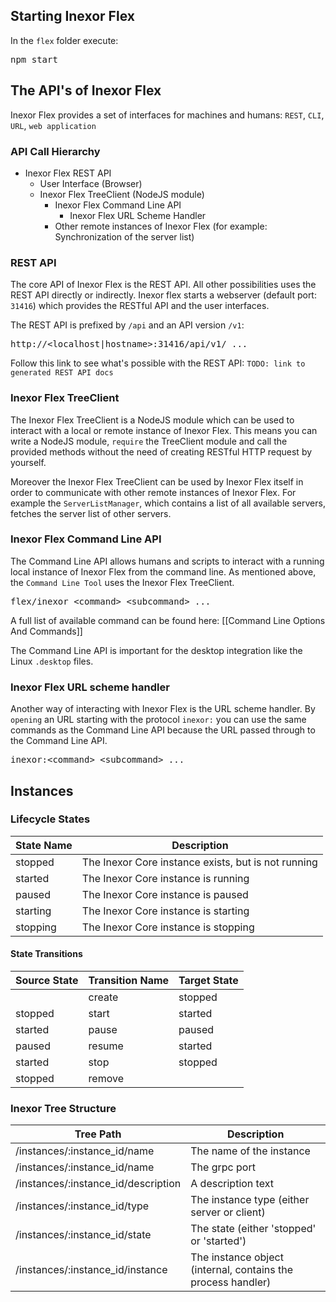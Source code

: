 ## Starting Inexor Flex

In the `flex` folder execute:

<pre>
npm start
</pre>

## The API's of Inexor Flex

Inexor Flex provides a set of interfaces for machines and humans: `REST`, `CLI`, `URL`, `web application`

### API Call Hierarchy

* Inexor Flex REST API
  * User Interface (Browser)
  * Inexor Flex TreeClient (NodeJS module)
    * Inexor Flex Command Line API
      * Inexor Flex URL Scheme Handler
    * Other remote instances of Inexor Flex (for example: Synchronization of the server list)

### REST API

The core API of Inexor Flex is the REST API. All other possibilities uses the REST API directly or indirectly. Inexor flex starts a webserver (default port: `31416`) which provides the RESTful API and the user interfaces.

The REST API is prefixed by `/api` and an API version `/v1`:

<pre>
http://&lt;localhost|hostname&gt;:31416/api/v1/ ...
</pre>

Follow this link to see what's possible with the REST API: `TODO: link to generated REST API docs`

### Inexor Flex TreeClient

The Inexor Flex TreeClient is a NodeJS module which can be used to interact with a local or remote instance of Inexor Flex. This means you can write a NodeJS module, `require` the TreeClient module and call the provided methods without the need of creating RESTful HTTP request by yourself.

Moreover the Inexor Flex TreeClient can be used by Inexor Flex itself in order to communicate with other remote instances of Inexor Flex. For example the `ServerListManager`, which contains a list of all available servers, fetches the server list of other servers.

### Inexor Flex Command Line API

The Command Line API allows humans and scripts to interact with a running local instance of Inexor Flex from the command line. As mentioned above, the `Command Line Tool` uses the Inexor Flex TreeClient.

<pre>
flex/inexor &lt;command&gt; &lt;subcommand&gt; ...
</pre>

A full list of available command can be found here: [[Command Line Options And Commands]]

The Command Line API is important for the desktop integration like the Linux `.desktop` files.

### Inexor Flex URL scheme handler

Another way of interacting with Inexor Flex is the URL scheme handler. By `opening` an URL starting with the protocol `inexor:` you can use the same commands as the Command Line API because the URL passed through to the Command Line API.

<pre>
inexor:&lt;command&gt; &lt;subcommand&gt; ...
</pre>

## Instances

### Lifecycle States

| State Name | Description                                         |
| ---------- | --------------------------------------------------- |
| stopped    | The Inexor Core instance exists, but is not running |
| started    | The Inexor Core instance is running                 |
| paused     | The Inexor Core instance is paused                  |
| starting   | The Inexor Core instance is starting                |
| stopping   | The Inexor Core instance is stopping                |

#### State Transitions

| Source State | Transition Name | Target State |
| ------------ | --------------- | ------------------------------------ |
|              | create          | stopped |
| stopped      | start           | started |
| started      | pause           | paused  |
| paused       | resume          | started |
| started      | stop            | stopped |
| stopped      | remove          |         |

### Inexor Tree Structure

| Tree Path                           | Description                                                  |
| ----------------------------------- | ------------------------------------------------------------ |
| /instances/:instance_id/name        | The name of the instance                                     |
| /instances/:instance_id/name        | The grpc port                                                |
| /instances/:instance_id/description | A description text                                           |
| /instances/:instance_id/type        | The instance type (either server or client)                  |
| /instances/:instance_id/state       | The state (either 'stopped' or 'started')                    |
| /instances/:instance_id/instance    | The instance object (internal, contains the process handler) |
